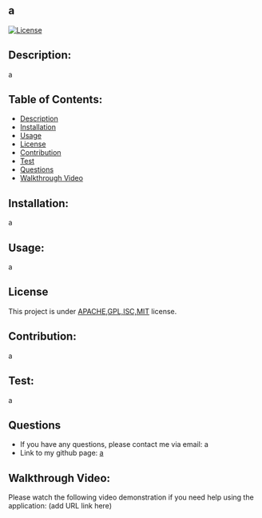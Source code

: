 ## a
  [![License](https://img.shields.io/badge/license-APACHE,GPL,ISC,MIT-blue.svg)
    ](https://opensource.org/licenses/APACHE,GPL,ISC,MIT)

## Description:
a

## Table of Contents:
*  [Description](#description)
*  [Installation](#installation)
*  [Usage](#usage)
*  [License](#license)
*  [Contribution](#contribution)
*  [Test](#test)
*  [Questions](#questions)
*  [Walkthrough Video](#Walkthrough-Video)

## Installation:
a

## Usage:
a

## License
This project is under [APACHE,GPL,ISC,MIT](https://opensource.org/licenses/APACHE,GPL,ISC,MIT) license.

## Contribution:
a

## Test:
a

## Questions

* If you have any questions, please contact me via email: a
* Link to my github page: [a](https://github.com/a)

##  Walkthrough Video:
Please watch the following video demonstration if you need help using the application: 
(add URL link here)

